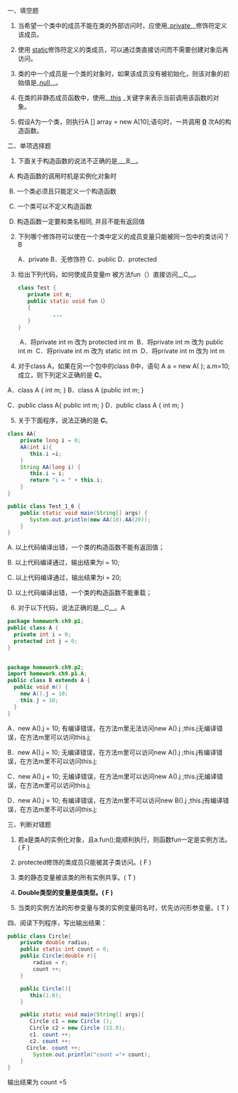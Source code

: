 一、填空题

1. 当希望一个类中的成员不能在类的外部访问时，应使用_<u>private</u>__修饰符定义该成员。

2. 使用 <u>static</u>修饰符定义的类成员，可以通过类直接访问而不需要创建对象后再访问。

3. 类的中一个成员是一个类的对象时，如果该成员没有被初始化，则该对象的初始值是_<u>null</u>__。

4. 在类的非静态成员函数中，使用__<u>this</u> _关键字来表示当前调用该函数的对象。

5. 假设A为一个类，则执行A [] array = new A[10];语句时，一共调用 __<u>0</u>__ 次A的构造函数。

 

 

 

二、单项选择题

1. 下面关于构造函数的说法不正确的是___B__。

​    A. 构造函数的调用时机是实例化对象时

​    B. 一个类必须且只能定义一个构造函数

​    C. 一个类可以不定义构造函数

​    D. 构造函数一定要和类名相同, 并且不能有返回值

 

2. 下列哪个修饰符可以使在一个类中定义的成员变量只能被同一包中的类访问？ B    

   A．private        B．无修饰符        C．public        D．protected

 

3. 给出下列代码，如何使成员变量m 被方法fun（）直接访问__C__。

   ```java
   class Test {
      private int m;
      public static void fun（）
      {
              ...
      }
   }
   ```


   ​    A．将private int m 改为 protected int m
   ​    B．将private int m 改为 public int m
   ​    C．将private int m 改为 static int m
   ​    D．将private int m 改为 int m

 

4. 对于class A，如果在另一个包中的class B中，语句 A a = new A( ); a.m=10;成立，则下列定义正确的是  __C__。

A．class A { int m; }              B．class A {public int m; }

C．public class A{ public int m; }          D．public class A { int m; }

 

5. 关于下面程序，说法正确的是  __C__。

```java
class AA{
    private long i = 0;
    AA(int i){
       this.i =i;
    }
    String AA(long i) {
       this.i = i;
       return "i = " + this.i;
    }   
}

public class Test_1_6 {
    public static void main(String[] args) {       
       System.out.println(new AA(10).AA(20));
    }
}
```

A. 以上代码编译出错，一个类的构造函数不能有返回值；

B. 以上代码编译通过，输出结果为i = 10;

C. 以上代码编译通过，输出结果为i = 20;

D. 以上代码编译出错，一个类的构造函数不能重载；

 

6. 对于以下代码，说法正确的是__C__。A

```java
package homework.ch9.p1;
public class A {
  private int i = 0;
  protected int j = 0;
}

 
package homework.ch9.p2;
import homework.ch9.p1.A;
public class B extends A {
  public void m() {
    new A().j = 10;
    this.j = 10;
  }
}
```



A．new A().j = 10; 有编译错误，在方法m里无法访问new A().j ;this.j无编译错误，在方法m里可以访问this.j;          

B．new A().j = 10; 无编译错误，在方法m里可以访问new A().j ;this.j有编译错误，在方法m里不可以访问this.j;

C．new A().j = 10; 无编译错误，在方法m里可以访问new A().j ;this.j无编译错误，在方法m里可以访问this.j;     

D．new A().j = 10; 有编译错误，在方法m里不可以访问new B().j ;this.j有编译错误，在方法m里不可以访问this.j;

 

 

三、判断对错题

1. 若a是类A的实例化对象，且a.fun();能顺利执行，则函数fun一定是实例方法。( F )

2. protected修饰的类成员只能被其子类访问。( F )

3. 类的静态变量被该类的所有实例共享。( T )

4. **Double类型的变量是值类型。( F )** 

5. 当类的实例方法的形参变量与类的实例变量同名时，优先访问形参变量。( T )

 

 

四、阅读下列程序，写出输出结果：

```java
public class Circle{
    private double radius;
	public static int count = 0;
	public Circle(double r){
	    radius = r;
        count ++;
	}

	public Circle(){
 	   this(1.0);
	}

	public static void main(String[] args){
 	   Circle c1 = new Circle ();
 	   Circle c2 = new Circle (15.0);
 	   c1. count ++;
 	   c2. count ++;
  	  Circle. count ++;
    	System.out.println("count ="+ count);
	}
}
```

输出结果为 count =5